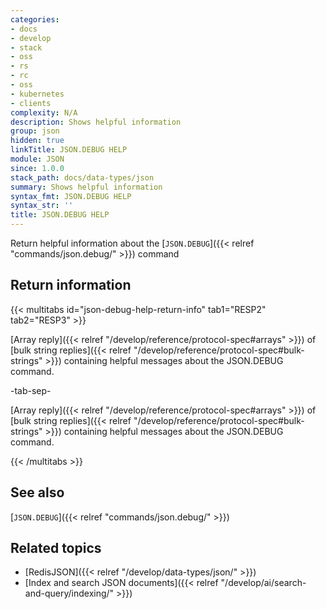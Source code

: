 ```yaml
---
categories:
- docs
- develop
- stack
- oss
- rs
- rc
- oss
- kubernetes
- clients
complexity: N/A
description: Shows helpful information
group: json
hidden: true
linkTitle: JSON.DEBUG HELP
module: JSON
since: 1.0.0
stack_path: docs/data-types/json
summary: Shows helpful information
syntax_fmt: JSON.DEBUG HELP
syntax_str: ''
title: JSON.DEBUG HELP
---
```

Return helpful information about the [`JSON.DEBUG`]({{< relref "commands/json.debug/" >}}) command

## Return information

{{< multitabs id="json-debug-help-return-info"
    tab1="RESP2"
    tab2="RESP3" >}}

[Array reply]({{< relref "/develop/reference/protocol-spec#arrays" >}}) of [bulk string replies]({{< relref "/develop/reference/protocol-spec#bulk-strings" >}}) containing helpful messages about the JSON.DEBUG command.

-tab-sep-

[Array reply]({{< relref "/develop/reference/protocol-spec#arrays" >}}) of [bulk string replies]({{< relref "/develop/reference/protocol-spec#bulk-strings" >}}) containing helpful messages about the JSON.DEBUG command.

{{< /multitabs >}}

## See also

[`JSON.DEBUG`]({{< relref "commands/json.debug/" >}}) 

## Related topics

* [RedisJSON]({{< relref "/develop/data-types/json/" >}})
* [Index and search JSON documents]({{< relref "/develop/ai/search-and-query/indexing/" >}})
